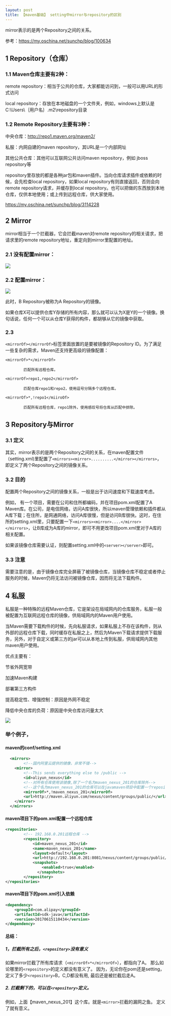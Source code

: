 ```yaml
---
layout: post
title: 【maven基础】 setting中mirror与repository的区别
---
```


mirror表示的是两个Repository之间的关系。

参考：https://my.oschina.net/sunchp/blog/100634

## 1 Repository（仓库）



### 1.1 Maven仓库主要有2种：

remote repository：相当于公共的仓库，大家都能访问到，一般可以用URL的形式访问

local repository：存放在本地磁盘的一个文件夹，例如，windows上默认是C:\Users\｛用户名｝\.m2\repository目录

### 1.2 Remote Repository主要有3种：

中央仓库：http://repo1.maven.org/maven2/ 

私服：内网自建的maven repository，其URL是一个内部网址 

其他公共仓库：其他可以互联网公共访问maven repository，例如 jboss repository等

 repository里存放的都是各种jar包和maven插件。当向仓库请求插件或依赖的时候，会先检查local repository，如果local repository有则直接返回，否则会向remote repository请求，并缓存到local repository。也可以把做的东西放到本地仓库，仅供本地使用；或上传到远程仓库，供大家使用。 

https://my.oschina.net/sunchp/blog/3114228

 

## 2 Mirror

mirror相当于一个拦截器，它会拦截maven对remote repository的相关请求，把请求里的remote repository地址，重定向到mirror里配置的地址。

### 2.1 没有配置mirror：
![](http://static.oschina.net/uploads/space/2015/0918/235929_jlaz_820500.png)


### 2.2 配置mirror：

![](http://static.oschina.net/uploads/space/2015/0919/000002_d74u_820500.png)

此时，B Repository被称为A Repository的镜像。

如果仓库X可以提供仓库Y存储的所有内容，那么就可以认为X是Y的一个镜像。换句话说，任何一个可以从仓库Y获得的构件，都胡够从它的镜像中获取。

###  2.3 <mirrorOf></mirrorOf> 

`<mirrorOf></mirrorOf>`标签里面放置的是要被镜像的Repository ID。为了满足一些复杂的需求，Maven还支持更高级的镜像配置： 

`<mirrorOf>*</mirrorOf> `

            匹配所有远程仓库。 

`<mirrorOf>repo1,repo2</mirrorOf>` 

            匹配仓库repo1和repo2，使用逗号分隔多个远程仓库。 

`<mirrorOf>*,!repo1</miiroOf>` 

            匹配所有远程仓库，repo1除外，使用感叹号将仓库从匹配中排除。 


## 3 Repository与Mirror

### 3.1 定义

其实，mirror表示的是两个Repository之间的关系，在maven配置文件（setting.xml)里配置了`<mirrors><mirror>..........</mirror></mirrors>`，即定义了两个Repository之间的镜像关系。

### 3.2 目的

配置两个Repository之间的镜像关系，一般是出于访问速度和下载速度考虑。

例如， 有一个项目，需要在公司和住所都编码，并在项目pom.xml配置了A Maven库。在公司，是电信网络，访问A库很快，所以maven管理依赖和插件都从A库下载；在住所，是网通网络，访问A库很慢，但是访问B库很快。这时，在住所的setting.xml里，只要配置一下`<mirrors><mirror>....</mirror></mirrors>`，让B库成为A库的mirror，即可不用更改项目pom.xml里对于A库的相关配置。

如果该镜像仓库需要认证，则配置setting.xml中的`<server></server>`即可。

### 3.3  注意

需要注意的是，由于镜像仓库完全屏蔽了被镜像仓库，当镜像仓库不稳定或者停止服务的时候，Maven仍将无法访问被镜像仓库，因而将无法下载构件。

 

## 4 私服

私服是一种特殊的远程Maven仓库，它是架设在局域网内的仓库服务，私服一般被配置为互联网远程仓库的镜像，供局域网内的Maven用户使用。

当Maven需要下载构件的时候，先向私服请求，如果私服上不存在该构件，则从外部的远程仓库下载，同时缓存在私服之上，然后为Maven下载请求提供下载服务，另外，对于自定义或第三方的jar可以从本地上传到私服，供局域网内其他maven用户使用。

优点主要有：

节省外网宽带

加速Maven构建

部署第三方构件

提高稳定性、增强控制：原因是外网不稳定

降低中央仓库的负荷：原因是中央仓库访问量太大


![](http://static.oschina.net/uploads/space/2015/0919/004451_1mVB_820500.png)
 
### 举个例子，

#### maven的conf/setting.xml
```xml
  <mirrors>
        <!--国内阿里云提供的镜像，非常不错-->
    <mirror>
        <!--This sends everything else to /public -->
        <id>aliyun_nexus</id>
        <!--对所有仓库使用该镜像,除了一个名为maven_nexus_201的仓库除外-->
        <!--这个名为maven_nexus_201的仓库可以在javamaven项目中配置一个repository-->
        <mirrorOf>*,!maven_nexus_201</mirrorOf> 
        <url>http://maven.aliyun.com/nexus/content/groups/public/</url>
    </mirror>
  </mirrors>
```
#### maven项目下的pom.xml配置一个远程仓库
```xml
<repositories>
        <!-- 192.168.0.201远程仓库 -->
        <repository>
            <id>maven_nexus_201</id>
            <name>maven_nexus_201</name>
            <layout>default</layout>
            <url>http://192.168.0.201:8081/nexus/content/groups/public/</url>
            <snapshots>  
                <enabled>true</enabled>  
              </snapshots>
        </repository>
</repositories>
```

#### maven项目下的pom.xml引入依赖
```xml
<dependency>
    <groupId>com.alipay</groupId>
    <artifactId>sdk-java</artifactId>
    <version>20170615110434</version>
</dependency>
```

#### 总结：
##### 1，拦截所有之后，`<repository>`没有意义
如果mirror拦截了所有库请求（`<mirrorOf>*</mirrorOf>`），都指向了A。
那么如论哪里的`<repository>`的定义都没有意义了。
因为，无论你在pom还是setting，定义了多少`<repository>`B，C,D都没有用,
最后还是被拦截后走A。

##### 2. 拦截剩下的，可以在`<repository>`定义。
例如，上面【maven_nexus_201】这个库。就是`<mirror>`拦截的漏网之鱼。
定义了就有意义。





